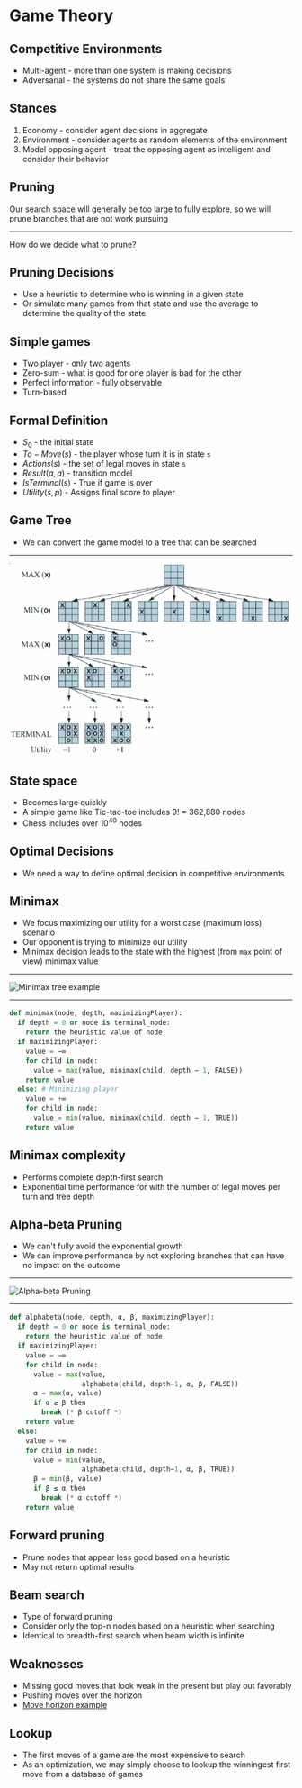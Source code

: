 Game Theory
===========

Competitive Environments
------------------------

- Multi-agent - more than one system is making decisions
- Adversarial - the systems do not share the same goals

Stances
-------

1. Economy - consider agent decisions in aggregate
2. Environment - consider agents as random elements of the environment
3. Model opposing agent - treat the opposing agent as intelligent and consider their behavior

Pruning
-------

Our search space will generally be too large to fully explore, so we will prune branches that are not work pursuing

---

How do we decide what to prune?
 
Pruning Decisions
-----------------

- Use a heuristic to determine who is winning in a given state
- Or simulate many games from that state and use the average to determine the quality of the state

Simple games
------------

- Two player - only two agents
- Zero-sum - what is good for one player is bad for the other
- Perfect information - fully observable
- Turn-based

Formal Definition
-----------------

- $S_0$ - the initial state
- $To-Move(s)$ - the player whose turn it is in state `s`
- $Actions(s)$ - the set of legal moves in state `s`
- $Result(a, a)$ - transition model
- $IsTerminal(s)$ - True if game is over
- $Utility(s, p)$ - Assigns final score to player

Game Tree
---------

- We can convert the game model to a tree that can be searched

---

![Tic-tac-toe Tree](media/tic-tac-toe-tree.png)

State space
-----------

- Becomes large quickly
- A simple game like Tic-tac-toe includes 9! = 362,880 nodes
- Chess includes over $10^{40}$ nodes

Optimal Decisions
-----------------

- We need a way to define optimal decision in competitive environments

Minimax
-------

- We focus maximizing our utility for a worst case (maximum loss) scenario
- Our opponent is trying to minimize our utility
- Minimax decision leads to the state with the highest (from `max` point of view)  minimax value

---

![Minimax tree example](https://upload.wikimedia.org/wikipedia/commons/6/6f/Minimax.svg)

---

```python
def minimax(node, depth, maximizingPlayer):
  if depth = 0 or node is terminal_node:
    return the heuristic value of node
  if maximizingPlayer:
    value = −∞
    for child in node:
      value = max(value, minimax(child, depth − 1, FALSE))
    return value
  else: # Minimizing player
    value = +∞
    for child in node:
      value = min(value, minimax(child, depth − 1, TRUE))
    return value
```

Minimax complexity
------------------

- Performs complete depth-first search
- Exponential time performance for with the number of legal moves per turn and tree depth

Alpha-beta Pruning
------------------

- We can't fully avoid the exponential growth
- We can improve performance by not exploring branches that can have no impact on the outcome

---

![Alpha-beta Pruning](https://upload.wikimedia.org/wikipedia/commons/9/91/AB_pruning.svg)

---

```python
def alphabeta(node, depth, α, β, maximizingPlayer):
  if depth = 0 or node is terminal_node:
    return the heuristic value of node
  if maximizingPlayer:
    value = −∞
    for child in node:
      value = max(value, 
                  alphabeta(child, depth−1, α, β, FALSE))
      α = max(α, value)
      if α ≥ β then
        break (* β cutoff *)
    return value
  else:
    value = +∞
    for child in node:
      value = min(value,
                  alphabeta(child, depth−1, α, β, TRUE))
      β = min(β, value)
      if β ≤ α then
        break (* α cutoff *)
    return value
```

Forward pruning
---------------

- Prune nodes that appear less good based on a heuristic
- May not return optimal results

Beam search
-----------

- Type of forward pruning
- Consider only the top-n nodes based on a heuristic when searching
- Identical to breadth-first search when beam width is infinite

Weaknesses
----------

- Missing good moves that look weak in the present but play out favorably
- Pushing moves over the horizon
- [Move horizon example](https://lichess.org/editor/3p2k1/4p3/8/5K2/8/1N6/8/r1r5_b_-_-_0_1)

Lookup
------

- The first moves of a game are the most expensive to search
- As an optimization, we may simply choose to lookup the winningest first move from a database of games
